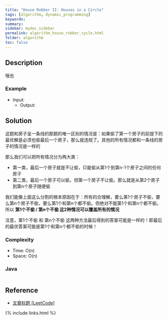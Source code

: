 ```yaml
---
title: "House Robber II: Houses in a Circle"
tags: [algorithm, dynamic_programming]
keywords:
summary:
sidebar: mydoc_sidebar
permalink: algorithm_house_robber_cycle.html
folder: algorithm
toc: false
---
```


## Description
哦也

### Example
* Input: 
  * Output: 

## Solution
这题和房子呈一条线的那题的唯一区别的情况是：如果偷了第一个房子的前提下的最优解是必须也偷最后一个房子，那么就违规了。其他的所有情况都和一条线的房子的情况是一样的

那么我们可以把所有情况分为两大类：
* 第一类，最后一个房子就是不让偷，只能偷从第1个到第n-1个房子之间的任何房子
* 第二类，最后一个房子可以偷，但第一个房子不让偷。那么就是从第2个房子到第n个房子随便偷

我们能像上面这么分割的根本原因在于：所有的合理解，要么第1个房子不偷，要么第n个房子不偷，要么第1个和第n个都不偷。但绝对不能第1个和第n个都不偷。所以 
**第1个不偷 / 第n个不偷 这2种情况可以覆盖所有的情况**

注意，第1个不偷 和 第n个不偷 这两种方法最后得到的答案可能是一样的！即最后的最优答案可能是第1个和第n个都不偷的时候！

### Complexity
* Time: O(n)
* Space: O(n)

### Java
```java

```

## Reference
* [文章标题 [LeetCode]](网址放在这里)

{% include links.html %}
